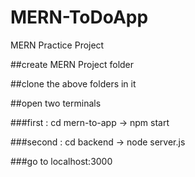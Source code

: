 # MERN-ToDoApp
MERN Practice Project

##create MERN Project folder

##clone the above folders in it

##open two terminals 
 
 ###first : cd mern-to-app -> npm start
 
 ###second : cd backend -> node server.js
 
 ###go to localhost:3000
